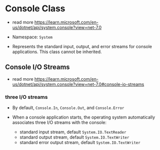 # Console Class

- read more <https://learn.microsoft.com/en-us/dotnet/api/system.console?view=net-7.0>

- Namespace: `System`

- Represents the standard input, output, and error streams for console applications. This class cannot be inherited.

## Console I/O Streams

- read more <https://learn.microsoft.com/en-us/dotnet/api/system.console?view=net-7.0#console-io-streams>

### three I/O streams

- By default, `Console.In`, `Console.Out`, and `Console.Error`

- When a console application starts, the operating system automatically associates three I/O streams with the console:  
  - standard input stream, default `System.IO.TextReader`
  - standard output stream, default `System.IO.TextWriter`
  - standard error output stream, default `System.IO.TextWriter`
